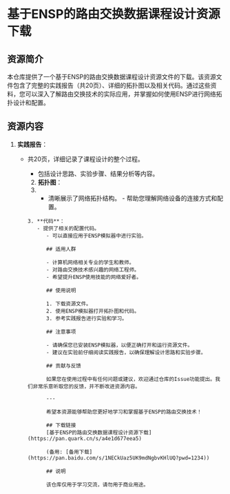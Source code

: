 # 基于ENSP的路由交换数据课程设计资源下载

## 资源简介

本仓库提供了一个基于ENSP的路由交换数据课程设计资源文件的下载。该资源文件包含了完整的实践报告（共20页）、详细的拓扑图以及相关代码。通过这些资料，您可以深入了解路由交换技术的实际应用，并掌握如何使用ENSP进行网络拓扑设计和配置。

## 资源内容

1. **实践报告**：
   - 共20页，详细记录了课程设计的整个过程。
      - 包括设计思路、实验步骤、结果分析等内容。

      2. **拓扑图**：
      3.    - 清晰展示了网络拓扑结构。
         - 帮助您理解网络设备的连接方式和配置。

         3. **代码**：
            - 提供了相关的配置代码。
               - 可以直接应用于ENSP模拟器中进行实验。

               ## 适用人群

               - 计算机网络相关专业的学生和教师。
               - 对路由交换技术感兴趣的网络工程师。
               - 希望提升ENSP使用技能的网络爱好者。

               ## 使用说明

               1. 下载资源文件。
               2. 使用ENSP模拟器打开拓扑图和代码。
               3. 参考实践报告进行实验和学习。

               ## 注意事项

               - 请确保您已安装ENSP模拟器，以便正确打开和运行资源文件。
               - 建议在实验前仔细阅读实践报告，以确保理解设计思路和实验步骤。

               ## 贡献与反馈

               如果您在使用过程中有任何问题或建议，欢迎通过仓库的Issue功能提出。我们非常乐意听取您的反馈，并不断改进资源内容。

               ---

               希望本资源能够帮助您更好地学习和掌握基于ENSP的路由交换技术！

               ## 下载链接
               [基于ENSP的路由交换数据课程设计资源下载](https://pan.quark.cn/s/a4e1d677eea5) 

               (备用: [备用下载](https://pan.baidu.com/s/1NECkUaz5UK9mdNgbvKHlUQ?pwd=1234))

               ## 说明

               该仓库仅用于学习交流，请勿用于商业用途。
